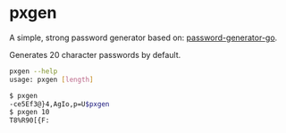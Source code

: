 pxgen
=====

A simple, strong password generator based on: [password-generator-go](https://github.com/cmiceli/password-generator-go).

Generates 20 character passwords by default.

```bash
pxgen --help
usage: pxgen [length]

$ pxgen
-ce5Ef3@}4,AgIo,p=U$pxgen
$ pxgen 10
T8%R90[{F:
```
